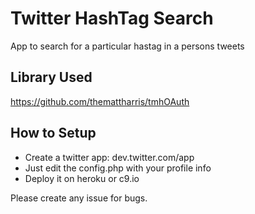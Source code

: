 # Twitter HashTag Search
App to search for a particular hastag in a persons tweets

## Library Used
https://github.com/themattharris/tmhOAuth

## How to Setup
- Create a twitter app: dev.twitter.com/app
- Just edit the config.php with your profile info
- Deploy it on heroku or c9.io

Please create any issue for bugs.
